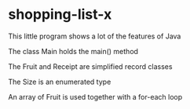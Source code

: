 # shopping-list-x
This little program shows a lot of the features of Java

The class Main holds the main() method

The Fruit and Receipt are simplified record classes

The Size is an enumerated type

An array of Fruit is used together with a for-each loop
